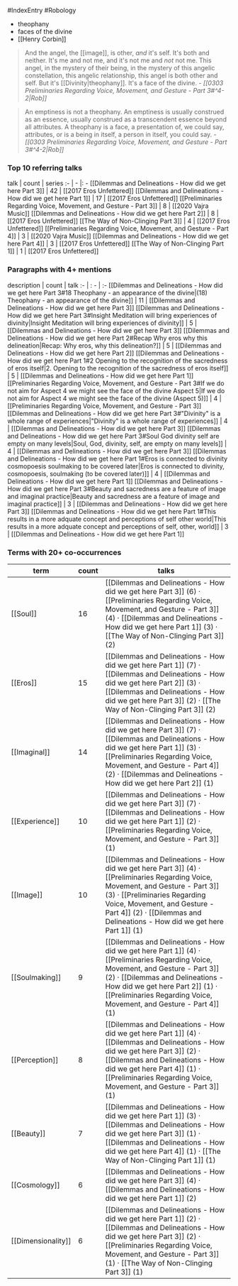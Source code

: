 #IndexEntry #Robology

- theophany
- faces of the divine
- [[Henry Corbin]]

> And the angel, the [[image]], is other, _and_ it's self. It's both and neither. It's me and not me, and it's not me and _not_ not me. This angel, in the mystery of their being, in the mystery of this angelic constellation, this angelic relationship, this angel is both other and self. But it's [[Divinity|theophany]]. It's a face of the divine.
\- _[[0303 Preliminaries Regarding Voice, Movement, and Gesture - Part 3#^4-2|Rob]]_

> An emptiness is not a theophany. An emptiness is usually construed as an essence, usually construed as a transcendent essence beyond all attributes. A theophany is a face, a presentation of, we could say, attributes, or is a being in itself, a person in itself, you could say. 
\- _[[0303 Preliminaries Regarding Voice, Movement, and Gesture - Part 3#^4-2|Rob]]_

### Top 10 referring talks
talk | count | series
:- | - |: -
[[Dilemmas and Delineations - How did we get here Part 3]] | 42 | [[2017 Eros Unfettered]]
[[Dilemmas and Delineations - How did we get here Part 1]] | 17 | [[2017 Eros Unfettered]]
[[Preliminaries Regarding Voice, Movement, and Gesture - Part 3]] | 8 | [[2020 Vajra Music]]
[[Dilemmas and Delineations - How did we get here Part 2]] | 8 | [[2017 Eros Unfettered]]
[[The Way of Non-Clinging Part 3]] | 4 | [[2017 Eros Unfettered]]
[[Preliminaries Regarding Voice, Movement, and Gesture - Part 4]] | 3 | [[2020 Vajra Music]]
[[Dilemmas and Delineations - How did we get here Part 4]] | 3 | [[2017 Eros Unfettered]]
[[The Way of Non-Clinging Part 1]] | 1 | [[2017 Eros Unfettered]]

### Paragraphs with 4+ mentions
description | count | talk
:- | : - | :-
[[Dilemmas and Delineations - How did we get here Part 3#18 Theophany - an appearance of the divine\|(18) Theophany - an appearance of the divine]] | 11 | [[Dilemmas and Delineations - How did we get here Part 3]]
[[Dilemmas and Delineations - How did we get here Part 3#Insight Meditation will bring experiences of divinity\|Insight Meditation will bring experiences of divinity]] | 5 | [[Dilemmas and Delineations - How did we get here Part 3]]
[[Dilemmas and Delineations - How did we get here Part 2#Recap Why eros why this delineation\|Recap: Why eros, why this delineation?]] | 5 | [[Dilemmas and Delineations - How did we get here Part 2]]
[[Dilemmas and Delineations - How did we get here Part 1#2 Opening to the recognition of the sacredness of eros itself\|2. Opening to the recognition of the sacredness of eros itself]] | 5 | [[Dilemmas and Delineations - How did we get here Part 1]]
[[Preliminaries Regarding Voice, Movement, and Gesture - Part 3#If we do not aim for Aspect 4 we might see the face of the divine Aspect 5\|If we do not aim for Aspect 4 we might see the face of the divine (Aspect 5)]] | 4 | [[Preliminaries Regarding Voice, Movement, and Gesture - Part 3]]
[[Dilemmas and Delineations - How did we get here Part 3#"Divinity" is a whole range of experiences\|"Divinity" is a whole range of experiences]] | 4 | [[Dilemmas and Delineations - How did we get here Part 3]]
[[Dilemmas and Delineations - How did we get here Part 3#Soul God divinity self are empty on many levels\|Soul, God, divinity, self, are empty on many levels]] | 4 | [[Dilemmas and Delineations - How did we get here Part 3]]
[[Dilemmas and Delineations - How did we get here Part 1#Eros is connected to divinity cosmopoesis soulmaking to be covered later\|Eros is connected to divinity, cosmopoesis, soulmaking (to be covered later)]] | 4 | [[Dilemmas and Delineations - How did we get here Part 1]]
[[Dilemmas and Delineations - How did we get here Part 3#Beauty and sacredness are a feature of image and imaginal practice\|Beauty and sacredness are a feature of image and imaginal practice]] | 3 | [[Dilemmas and Delineations - How did we get here Part 3]]
[[Dilemmas and Delineations - How did we get here Part 1#This results in a more adquate concept and perceptions of self other world\|This results in a more adquate concept and perceptions of self, other, world]] | 3 | [[Dilemmas and Delineations - How did we get here Part 1]]

### Terms with 20+ co-occurrences
term | count | talks
-|-|-
[[Soul]] | 16 | <span class="counts">[[Dilemmas and Delineations - How did we get here Part 3]] (6) · [[Preliminaries Regarding Voice, Movement, and Gesture - Part 3]] (4) · [[Dilemmas and Delineations - How did we get here Part 1]] (3) · [[The Way of Non-Clinging Part 3]] (2)</span> 
[[Eros]] | 15 | <span class="counts">[[Dilemmas and Delineations - How did we get here Part 1]] (7) · [[Dilemmas and Delineations - How did we get here Part 2]] (3) · [[Dilemmas and Delineations - How did we get here Part 3]] (2) · [[The Way of Non-Clinging Part 3]] (2)</span> 
[[Imaginal]] | 14 | <span class="counts">[[Dilemmas and Delineations - How did we get here Part 3]] (7) · [[Dilemmas and Delineations - How did we get here Part 1]] (3) · [[Preliminaries Regarding Voice, Movement, and Gesture - Part 4]] (2) · [[Dilemmas and Delineations - How did we get here Part 2]] (1)</span> 
[[Experience]] | 10 | <span class="counts">[[Dilemmas and Delineations - How did we get here Part 3]] (7) · [[Dilemmas and Delineations - How did we get here Part 1]] (2) · [[Preliminaries Regarding Voice, Movement, and Gesture - Part 3]] (1)</span> 
[[Image]] | 10 | <span class="counts">[[Dilemmas and Delineations - How did we get here Part 3]] (4) · [[Preliminaries Regarding Voice, Movement, and Gesture - Part 3]] (3) · [[Preliminaries Regarding Voice, Movement, and Gesture - Part 4]] (2) · [[Dilemmas and Delineations - How did we get here Part 1]] (1)</span> 
[[Soulmaking]] | 9 | <span class="counts">[[Dilemmas and Delineations - How did we get here Part 1]] (4) · [[Preliminaries Regarding Voice, Movement, and Gesture - Part 3]] (2) · [[Dilemmas and Delineations - How did we get here Part 2]] (1) · [[Preliminaries Regarding Voice, Movement, and Gesture - Part 4]] (1)</span> 
[[Perception]] | 8 | <span class="counts">[[Dilemmas and Delineations - How did we get here Part 1]] (4) · [[Dilemmas and Delineations - How did we get here Part 3]] (2) · [[Dilemmas and Delineations - How did we get here Part 4]] (1) · [[Preliminaries Regarding Voice, Movement, and Gesture - Part 3]] (1)</span> 
[[Beauty]] | 7 | <span class="counts">[[Dilemmas and Delineations - How did we get here Part 1]] (3) · [[Dilemmas and Delineations - How did we get here Part 3]] (1) · [[Dilemmas and Delineations - How did we get here Part 4]] (1) · [[The Way of Non-Clinging Part 1]] (1)</span> 
[[Cosmology]] | 6 | <span class="counts">[[Dilemmas and Delineations - How did we get here Part 3]] (4) · [[Dilemmas and Delineations - How did we get here Part 1]] (2)</span> 
[[Dimensionality]] | 6 | <span class="counts">[[Dilemmas and Delineations - How did we get here Part 1]] (2) · [[Dilemmas and Delineations - How did we get here Part 3]] (2) · [[Preliminaries Regarding Voice, Movement, and Gesture - Part 3]] (1) · [[The Way of Non-Clinging Part 3]] (1)</span> 

